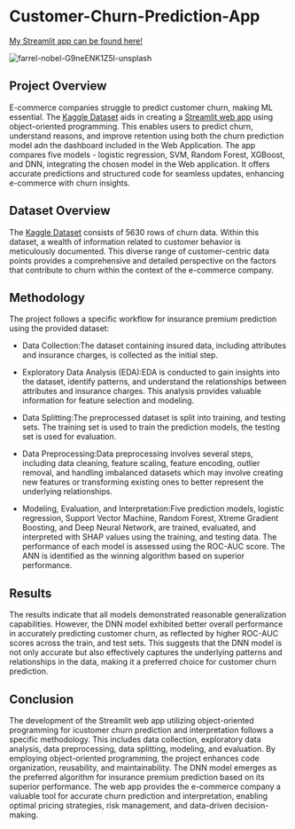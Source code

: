 
# Customer-Churn-Prediction-App

[My Streamlit app can be found here!](<https://insurancepremiumpredictionapp.streamlit.app>) 

![farrel-nobel-G9neENK1Z5I-unsplash](https://github.com/aswinram1997/Customer_Churn_Prediction/assets/102771069/8d866b16-2df3-48b2-a0eb-87e47beff7db)

## Project Overview
E-commerce companies struggle to predict customer churn, making ML essential.  The [Kaggle Dataset](<https://www.kaggle.com/datasets/ankitverma2010/ecommerce-customer-churn-analysis-and-prediction?datasetId=1119908&sortBy=voteCount>) aids in creating a [Streamlit web app](<https://insurancepremiumpredictionapp.streamlit.app>) using object-oriented programming. This enables users to predict churn, understand reasons, and improve retention using both the churn prediction model adn the dashboard included in the Web Application. The app compares five models - logistic regression, SVM, Random Forest, XGBoost, and DNN, integrating the chosen model in the Web application. It offers accurate predictions and structured code for seamless updates, enhancing e-commerce with churn insights. 

## Dataset Overview
The [Kaggle Dataset](<https://www.kaggle.com/datasets/ankitverma2010/ecommerce-customer-churn-analysis-and-prediction?datasetId=1119908&sortBy=voteCount>) consists of 5630 rows of churn data. Within this dataset, a wealth of information related to customer behavior is meticulously documented. This diverse range of customer-centric data points provides a comprehensive and detailed perspective on the factors that contribute to churn within the context of the e-commerce company. 

## Methodology
The project follows a specific workflow for insurance premium prediction using the provided dataset:

- Data Collection:The dataset containing insured data, including attributes and insurance charges, is collected as the initial step.

- Exploratory Data Analysis (EDA):EDA is conducted to gain insights into the dataset, identify patterns, and understand the relationships between attributes and insurance charges. This analysis provides valuable information for feature selection and modeling.

- Data Splitting:The preprocessed dataset is split into training, and testing sets. The training set is used to train the prediction models, the testing set is used for evaluation.

- Data Preprocessing:Data preprocessing involves several steps, including data cleaning, feature scaling, feature encoding, outlier removal, and handling imbalanced datasets which may involve creating new features or transforming existing ones to better represent the underlying relationships.

- Modeling, Evaluation, and Interpretation:Five prediction models, logistic regression, Support Vector Machine, Random Forest, Xtreme Gradient Boosting, and Deep Neural Network, are trained, evaluated, and interpreted with SHAP values using the training, and testing data. The performance of each model is assessed using the ROC-AUC score. The ANN is identified as the winning algorithm based on superior performance.

## Results
The results indicate that all models demonstrated reasonable generalization capabilities. However, the DNN model exhibited better overall performance in accurately predicting customer churn, as reflected by higher ROC-AUC scores across the train, and test sets. This suggests that the DNN model is not only accurate but also effectively captures the underlying patterns and relationships in the data, making it a preferred choice for customer churn prediction.

## Conclusion
The development of the Streamlit web app utilizing object-oriented programming for icustomer churn prediction and interpretation follows a specific methodology. This includes data collection, exploratory data analysis, data preprocessing, data splitting, modeling, and evaluation. By employing object-oriented programming, the project enhances code organization, reusability, and maintainability. The DNN model emerges as the preferred algorithm for insurance premium prediction based on its superior performance. The web app provides the e-commerce company a valuable tool for accurate churn prediction and interpretation, enabling optimal pricing strategies, risk management, and data-driven decision-making. 



